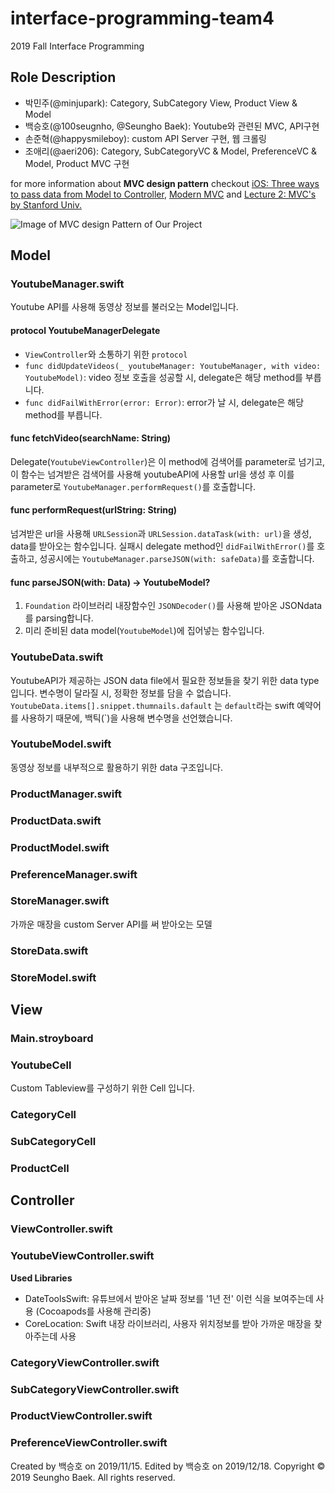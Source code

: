 # interface-programming-team4
2019 Fall Interface Programming
## Role Description
- 박민주(@minjupark): Category, SubCategory View, Product View & Model
- 백승호(@100seugnho, @Seungho Baek): Youtube와 관련된 MVC, API구현
- 손준혁(@happysmileboy): custom API Server 구현, 웹 크롤링
- 조애리(@aeri206): Category, SubCategoryVC & Model, PreferenceVC & Model, Product MVC 구현



for more information about **MVC design pattern** checkout [iOS: Three ways to pass data from Model to Controller](https://medium.com/@stasost/ios-three-ways-to-pass-data-from-model-to-controller-b47cc72a4336), [Modern MVC](https://medium.com/ios-os-x-development/modern-mvc-39042a9097ca) and [Lecture 2: MVC's by Stanford Univ.](https://www.youtube.com/watch?v=w7a79cx3UaY&t=1492s)


![Image of MVC design Pattern of Our Project](https://user-images.githubusercontent.com/37105201/71048532-e1718600-2182-11ea-9d59-5c99dc11047d.png)



## Model

### YoutubeManager.swift
Youtube API를 사용해 동영상 정보를 불러오는 Model입니다.

#### protocol YoutubeManagerDelegate
- `ViewController`와 소통하기 위한 `protocol`
- `func didUpdateVideos(_ youtubeManager: YoutubeManager, with video: YoutubeModel)`: video 정보 호출을 성공할 시, delegate은 해당 method를 부릅니다.
- `func didFailWithError(error: Error)`: error가 날 시, delegate은 해당 method를 부릅니다.


#### func fetchVideo(searchName: String)
Delegate(`YoutubeViewController`)은 이 method에 검색어를 parameter로 넘기고, 이 함수는 넘겨받은 검색어를 사용해 youtubeAPI에 사용할 url을 생성 후 이를 parameter로 `YoutubeManager.performRequest()`를 호출합니다.

#### func performRequest(urlString: String)
넘겨받은 url을 사용해 `URLSession`과 `URLSession.dataTask(with: url)`을 생성, data를 받아오는 함수입니다. 실패시 delegate method인 `didFailWithError()`를 호출하고, 성공시에는 `YoutubeManager.parseJSON(with: safeData)`를 호출합니다. 

#### func parseJSON(with: Data) -> YoutubeModel?
1. `Foundation` 라이브러리 내장함수인  `JSONDecoder()`를 사용해 받아온 JSONdata를 parsing합니다.
3. 미리 준비된 data model(`YoutubeModel`)에 집어넣는 함수입니다. 

### YoutubeData.swift
YoutubeAPI가 제공하는 JSON data file에서 필요한 정보들을 찾기 위한 data type입니다. 변수명이 달라질 시, 정확한 정보를 담을 수 없습니다. `YoutubeData.items[].snippet.thumnails.dafault` 는 `default`라는 swift 예약어를 사용하기 때문에, 백틱(`)을 사용해 변수명을 선언했습니다. 

### YoutubeModel.swift
동영상 정보를 내부적으로 활용하기 위한 data 구조입니다. 

### ProductManager.swift

### ProductData.swift

### ProductModel.swift

### PreferenceManager.swift

### StoreManager.swift
가까운 매장을 custom Server API를 써 받아오는 모델

### StoreData.swift

### StoreModel.swift


## View

### Main.stroyboard

### YoutubeCell
Custom Tableview를 구성하기 위한 Cell 입니다.

### CategoryCell

### SubCategoryCell

### ProductCell


## Controller

### ViewController.swift

### YoutubeViewController.swift

**Used Libraries**
- DateToolsSwift: 유튜브에서 받아온 날짜 정보를 '1년 전' 이런 식을 보여주는데 사용 (Cocoapods를 사용해 관리중)
- CoreLocation: Swift 내장 라이브러리, 사용자 위치정보를 받아 가까운 매장을 찾아주는데 사용


### CategoryViewController.swift

### SubCategoryViewController.swift

### ProductViewController.swift

### PreferenceViewController.swift

Created by 백승호 on 2019/11/15.
Edited by 백승호 on 2019/12/18.
Copyright © 2019 Seungho Baek. All rights reserved.
